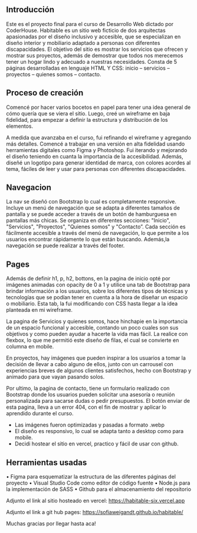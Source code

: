 ## Introducción

Este es el proyecto final para el curso de Desarrollo Web dictado por CoderHouse. Habitable es un sitio web ficticio de dos arquitectas apasionadas por el diseño inclusivo y accesible, que se especializan en diseño interior y mobiliario adaptado a personas con diferentes discapacidades. El objetivo del sitio es mostrar los servicios que ofrecen y mostrar sus proyectos, además de demostrar que todos nos merecemos tener un hogar lindo y adecuado a nuestras necesidades. 
Consta de 5 páginas desarrolladas en lenguaje HTML Y CSS: inicio – servicios – proyectos – quienes somos – contacto.

## Proceso de creación

Comencé por hacer varios bocetos en papel para tener una idea general de cómo quería que se viera el sitio. Luego, creé un wireframe en baja fidelidad, para empezar a definir la estructura y distribución de los elementos.

A medida que avanzaba en el curso, fui refinando el wireframe y agregando más detalles. Comencé a trabajar en una versión en alta fidelidad usando herramientas digitales como Figma y Photoshop. Fui iterando y mejorando el diseño teniendo en cuanta la importancia de la accesibilidad. 
Además, diseñé un logotipo para generar identidad de marca, con colores acordes al tema, fáciles de leer y usar para personas con diferentes discapacidades. 

## Navegacion

La nav se diseñó con Bootstrap lo cual es completamente responsive. Incluye un menú de navegación que se adapta a diferentes tamaños de pantalla y se puede acceder a través de un botón de hamburguesa en pantallas más chicas.
Se organiza en diferentes secciones: "Inicio", "Servicios", "Proyectos", "Quienes somos" y "Contacto”. Cada sección es fácilmente accesible a través del menú de navegación, lo que permite a los usuarios encontrar rápidamente lo que están buscando.
Además,la navegación se puede realizar a través del footer.

## Pages

Además de definir h1, p, h2, bottons, en la pagina de inicio opté por imágenes animadas con opacity de 0 a 1 y utilice una tab de Bootstrap para brindar información a los usuarios, sobre los diferentes tipos de técnicas y tecnologías que se podían tener en cuenta a la hora de diseñar un espacio o mobiliario. 
Esta tab, la fui modificando con CSS hasta llegar a la idea planteada en mi wireframe.

La pagina de Servicios y quienes somos, hace hinchapie en la importancia de un espacio funcional y accesible, contando un poco cuales son sus objetivos y como pueden ayudar a hacerte la vida mas fácil. La realice con flexbox, lo que me permitió este diseño de filas, el cual se convierte en columna en mobile. 

En proyectos, hay imágenes que pueden inspirar a los usuarios a tomar la decisión de llevar a cabo alguno de ellos, junto con un carrousel con experiencias breves de algunos clientes satisfechos, hecho con Bootstrap y animado para que vayan pasando solos.

Por ultimo, la pagina de contacto, tiene un formulario realizado con Bootstrap donde los usuarios pueden solicitar una asesoría o reunión personalizada para sacarse dudas o pedir presupuestos.
El botón enviar de esta pagina, lleva a un error 404, con el fin de mostrar y aplicar lo aprendido durante el curso. 

-	Las imágenes fueron optimizadas y pasadas a formato .webp
-	El diseño es responsivo, lo cual se adapta tanto a desktop como para mobile.
-	Decidi hostear el sitio en vercel, practico y fácil de usar con github.


## Herramientas usadas

•	Figma para esquematizar la estructura de las diferentes páginas del proyecto
•	Visual Studio Code como editor de código fuente
•	Node.js para la implementación de SASS
•	Github para el almacenamiento del repositorio



Adjunto el link al sitio hosteado en vercel: https://habitable-six.vercel.app

Adjunto el link a git hub pages: https://sofiaweigandt.github.io/habitable/



Muchas gracias por llegar hasta aca! 